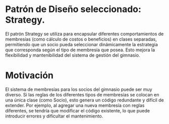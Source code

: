 # Patrón de Diseño seleccionado: Strategy.
El patrón Strategy se utiliza para encapsular diferentes comportamientos de membresías (como cálculo de costos o beneficios) en clases separadas, permitiendo que un socio pueda seleccionar dinámicamente la estrategia que corresponda según el tipo de membresía que posea. Esto mejora la flexibilidad y mantenibilidad del sistema de gestión del gimnasio.

# Motivación
El sistema de membresías para los socios del gimnasio puede ser muy diverso. Si las reglas de los diferentes tipos de membresías se colocan en una única clase (como Socio), esto genera un código redundante y difícil de extender. Por ejemplo, al agregar una nueva membresía con reglas diferentes, se tendría que modificar el código existente, lo que puede introducir errores y dificultar el mantenimiento.
